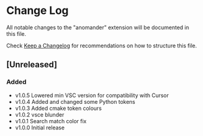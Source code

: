 # Change Log

All notable changes to the "anomander" extension will be documented in this file.

Check [Keep a Changelog](http://keepachangelog.com/) for recommendations on how to structure this file.

## [Unreleased]

### Added

- v1.0.5 Lowered min VSC version for compatibility with Cursor
- v1.0.4 Added and changed some Python tokens
- v1.0.3 Added cmake token colours
- v1.0.2 vsce blunder
- v1.0.1 Search match color fix
- v1.0.0 Initial release
